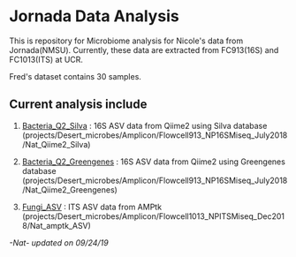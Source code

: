# Jornada Data Analysis

This is repository for Microbiome analysis for Nicole's data from Jornada(NMSU). 
Currently, these data are extracted from FC913(16S) and FC1013(ITS) at UCR.

Fred's dataset contains 30 samples.

## Current analysis include

1. [Bacteria_Q2_Silva](Bacteria_Q2_Silva/) : 16S ASV data from Qiime2 using Silva database (projects/Desert_microbes/Amplicon/Flowcell913_NP16SMiseq_July2018/Nat_Qiime2_Silva)

2. [Bacteria_Q2_Greengenes](Bacteria_Q2_Greengenes/) : 16S ASV data from Qiime2 using Greengenes database (projects/Desert_microbes/Amplicon/Flowcell913_NP16SMiseq_July2018/Nat_Qiime2_Greengenes)

3. [Fungi_ASV](Fungi_ASV/) : ITS ASV data from AMPtk (projects/Desert_microbes/Amplicon/Flowcell1013_NPITSMiseq_Dec2018/Nat_amptk_ASV)

*-Nat- updated on 09/24/19*
